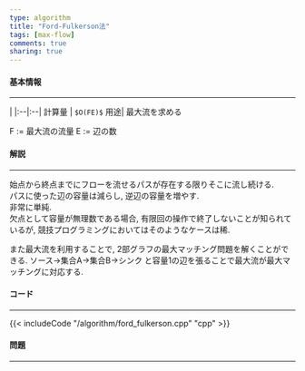 ```yaml
---
type: algorithm
title: "Ford-Fulkerson法"
tags: [max-flow]
comments: true
sharing: true
---
```


#### 基本情報
  
***

 | 
|:--|:--|
計算量 | `$O(FE)$`
用途| 最大流を求める
  
F := 最大流の流量
E := 辺の数


#### 解説

***

始点から終点までにフローを流せるパスが存在する限りそこに流し続ける.  
パスに使った辺の容量は減らし, 逆辺の容量を増やす.  
非常に単純.  
欠点として容量が無理数である場合, 有限回の操作で終了しないことが知られているが, 競技プログラミングにおいてはそのようなケースは稀.  

また最大流を利用することで, 2部グラフの最大マッチング問題を解くことができる. ソース->集合A->集合B->シンク と容量1の辺を張ることで最大流が最大マッチングに対応する.

#### コード

***

{{< includeCode "/algorithm/ford_fulkerson.cpp" "cpp" >}}



#### 問題

***  
